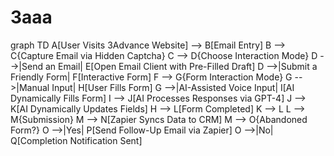 # 3aaa

graph TD
    A[User Visits 3Advance Website] --> B[Email Entry]
    B --> C{Capture Email via Hidden Captcha}
    C --> D{Choose Interaction Mode}
    D -->|Send an Email| E[Open Email Client with Pre-Filled Draft]
    D -->|Submit a Friendly Form| F[Interactive Form]
    F --> G{Form Interaction Mode}
    G -->|Manual Input| H[User Fills Form]
    G -->|AI-Assisted Voice Input| I[AI Dynamically Fills Form]
    I --> J[AI Processes Responses via GPT-4]
    J --> K[AI Dynamically Updates Fields]
    H --> L[Form Completed]
    K --> L
    L --> M{Submission}
    M --> N[Zapier Syncs Data to CRM]
    M --> O{Abandoned Form?}
    O -->|Yes| P[Send Follow-Up Email via Zapier]
    O -->|No| Q[Completion Notification Sent]

